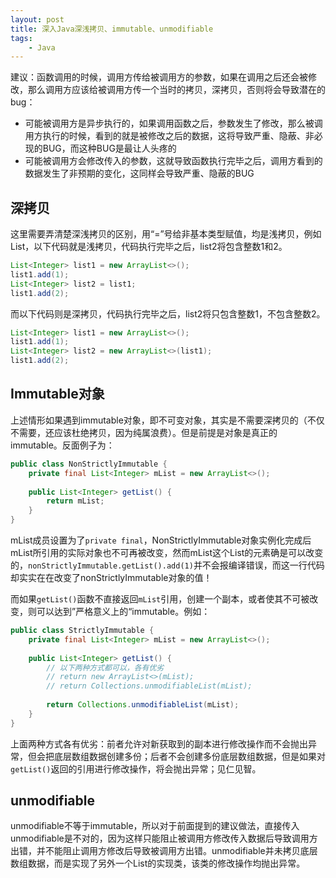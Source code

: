 ```yaml
---
layout: post
title: 深入Java深浅拷贝、immutable、unmodifiable
tags:
    - Java
---
```


建议：函数调用的时候，调用方传给被调用方的参数，如果在调用之后还会被修改，那么调用方应该给被调用方传一个当时的拷贝，深拷贝，否则将会导致潜在的bug：

+  可能被调用方是异步执行的，如果调用函数之后，参数发生了修改，那么被调用方执行的时候，看到的就是被修改之后的数据，这将导致严重、隐蔽、非必现的BUG，而这种BUG是最让人头疼的
+  可能被调用方会修改传入的参数，这就导致函数执行完毕之后，调用方看到的数据发生了非预期的变化，这同样会导致严重、隐蔽的BUG

## 深拷贝
这里需要弄清楚深浅拷贝的区别，用“=”号给非基本类型赋值，均是浅拷贝，例如List，以下代码就是浅拷贝，代码执行完毕之后，list2将包含整数1和2。

~~~ java
List<Integer> list1 = new ArrayList<>();
list1.add(1);
List<Integer> list2 = list1;
list1.add(2);
~~~

而以下代码则是深拷贝，代码执行完毕之后，list2将只包含整数1，不包含整数2。

~~~ java
List<Integer> list1 = new ArrayList<>();
list1.add(1);
List<Integer> list2 = new ArrayList<>(list1);
list1.add(2);
~~~

## Immutable对象
上述情形如果遇到immutable对象，即不可变对象，其实是不需要深拷贝的（不仅不需要，还应该杜绝拷贝，因为纯属浪费）。但是前提是对象是真正的immutable。反面例子为：

~~~ java
public class NonStrictlyImmutable {
	private final List<Integer> mList = new ArrayList<>();
	
	public List<Integer> getList() {
		return mList;
	}
}
~~~

mList成员设置为了`private final`，NonStrictlyImmutable对象实例化完成后mList所引用的实际对象也不可再被改变，然而mList这个List的元素确是可以改变的，`nonStrictlyImmutable.getList().add(1)`并不会报编译错误，而这一行代码却实实在在改变了nonStrictlyImmutable对象的值！

而如果`getList()`函数不直接返回`mList`引用，创建一个副本，或者使其不可被改变，则可以达到”严格意义上的“immutable。例如：

~~~ java
public class StrictlyImmutable {
	private final List<Integer> mList = new ArrayList<>();
	
	public List<Integer> getList() {
		// 以下两种方式都可以，各有优劣
		// return new ArrayList<>(mList);
		// return Collections.unmodifiableList(mList);
		
		return Collections.unmodifiableList(mList);
	}
}
~~~

上面两种方式各有优劣：前者允许对新获取到的副本进行修改操作而不会抛出异常，但会把底层数组数据创建多份；后者不会创建多份底层数组数据，但是如果对`getList()`返回的引用进行修改操作，将会抛出异常；见仁见智。

## unmodifiable
unmodifiable不等于immutable，所以对于前面提到的建议做法，直接传入unmodifiable是不对的，因为这样只能阻止被调用方修改传入数据后导致调用方出错，并不能阻止调用方修改后导致被调用方出错。unmodifiable并未拷贝底层数组数据，而是实现了另外一个List的实现类，该类的修改操作均抛出异常。
